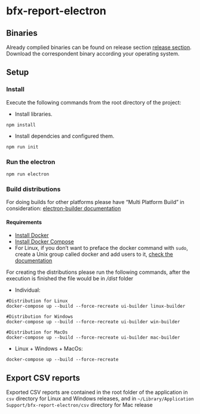 # bfx-report-electron

## Binaries

Already complied binaries can be found on release section [release section](https://github.com/bitfinexcom/bfx-report-electron/releases). </br>
Download the correspondent binary according your operating system.</br>

## Setup

### Install

Execute the following commands from the root directory of the project:

- Install libraries.

```console
npm install
```

- Install dependcies and configured them.

```console
npm run init
```

### Run the electron

```console
npm run electron
```

### Build distributions

For doing builds for other platforms please have “Multi Platform Build” in consideration: [electron-builder documentation](https://www.electron.build/multi-platform-build)

#### Requirements

- [Install Docker](https://docs.docker.com/engine/install)
- [Install Docker Compose](https://docs.docker.com/compose/install/#install-compose-on-linux-systems)
- For Linux, if you don’t want to preface the docker command with `sudo`, create a Unix group called docker and add users to it, [check the documentation](https://docs.docker.com/engine/install/linux-postinstall)

For creating the distributions please run the following commands, after the execution is finished the file would be in */dist* folder

- Individual:

```console
#Distribution for Linux
docker-compose up --build --force-recreate ui-builder linux-builder

#Distribution for Windows
docker-compose up --build --force-recreate ui-builder win-builder

#Distribution for MacOs
docker-compose up --build --force-recreate ui-builder mac-builder
```

- Linux + Windows + MacOs:

```console
docker-compose up --build --force-recreate
```

## Export CSV reports

Exported CSV reports are contained in the root folder of the application in `csv` directory for Linux and Windows releases, and in `~/Library/Application Support/bfx-report-electron/csv` directory for Mac release
